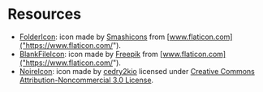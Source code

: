 # Resources

- [FolderIcon](https://www.flaticon.com/free-icon/folder_148947): icon made by [Smashicons]("https://www.flaticon.com/authors/smashicons") from [www.flaticon.com]("https://www.flaticon.com/").
- [BlankFileIcon](https://www.flaticon.com/free-icon/file-sharing_84088): icon made by [Freepik]("https://www.flaticon.com/authors/freepik") from [www.flaticon.com]("https://www.flaticon.com/").
- [NoireIcon](https://www.deviantart.com/cedry2kio/art/L-A-Noire-Icon-639723487): icon made by [cedry2kio](https://www.deviantart.com/cedry2kio) licensed under [Creative Commons Attribution-Noncommercial 3.0 License](https://creativecommons.org/licenses/by-nc/3.0/).
